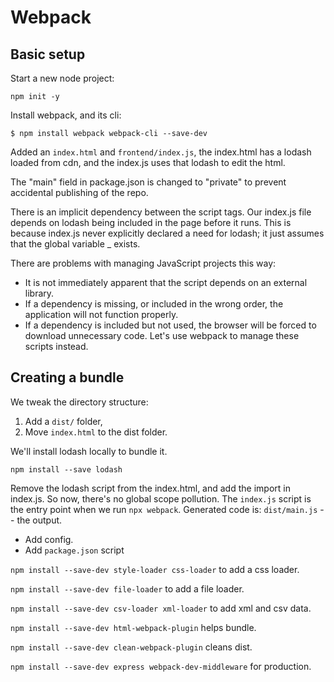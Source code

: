 # Webpack

## Basic setup

Start a new node project:

`npm init -y`

Install webpack, and its cli:

`$ npm install webpack webpack-cli --save-dev`

Added an `index.html` and `frontend/index.js`, the index.html has a lodash loaded from cdn, and the index.js uses that lodash to edit the html.

The "main" field in package.json is changed to "private" to prevent accidental publishing of the repo.

There is an implicit dependency between the script tags.
Our index.js file depends on lodash being included in the page before it runs. This is because index.js never explicitly declared a need for lodash; it just assumes that the global variable _ exists.

There are problems with managing JavaScript projects this way:

- It is not immediately apparent that the script depends on an external library.
- If a dependency is missing, or included in the wrong order, the application will not function properly.
- If a dependency is included but not used, the browser will be forced to download unnecessary code.
Let's use webpack to manage these scripts instead.

## Creating a bundle

We tweak the directory structure:

1. Add a `dist/` folder,
2. Move `index.html` to the dist folder.

We'll install lodash locally to bundle it.

`npm install --save lodash`

Remove the lodash script from the index.html, and add the import in index.js. So now, there's no global scope pollution. The `index.js` script is the entry point when we run `npx webpack`. Generated code is: `dist/main.js` -- the output.

- Add config.
- Add `package.json` script

`npm install --save-dev style-loader css-loader` to add a css loader.

`npm install --save-dev file-loader` to add a file loader.

`npm install --save-dev csv-loader xml-loader` to add xml and csv data.

`npm install --save-dev html-webpack-plugin` helps bundle.

`npm install --save-dev clean-webpack-plugin` cleans dist.

`npm install --save-dev express webpack-dev-middleware` for production.
